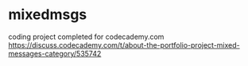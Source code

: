 # mixedmsgs

coding project completed for codecademy.com https://discuss.codecademy.com/t/about-the-portfolio-project-mixed-messages-category/535742
